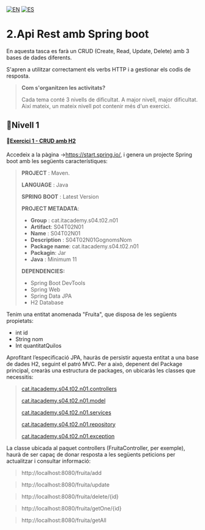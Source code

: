 [![EN](https://img.shields.io/badge/EN-blue.svg?logo=googletranslate&logoColor=white)](https://github.com/ariamdev/IT-ACADEMY-SPRINT-4/blob/main/Tasca%20S4.02%20Api%20Rest%20amb%20Spring%20boot/Lvl%201/README.md)
[![ES](https://img.shields.io/badge/ES-red.svg?logo=googletranslate&logoColor=white)](https://github.com/ariamdev/IT-ACADEMY-SPRINT-4/blob/main/Tasca%20S4.02%20Api%20Rest%20amb%20Spring%20boot/Lvl%201/README.es.md)

2.Api Rest amb Spring boot
=

En aquesta tasca es farà un CRUD (Create, Read, Update, Delete) amb 3 bases de dades diferents.

S'apren a utilitzar correctament els verbs HTTP i a gestionar els codis de resposta.

>**Com s'organitzen les activitats?**
>
>Cada tema conté 3 nivells de dificultat. A major nivell, major dificultat. Així mateix, un mateix nivell pot contenir més d'un exercici.

🌟Nivell 1
-

#### 📍[Exercici 1 - CRUD amb H2](https://github.com/ariamdev/IT-ACADEMY-SPRINT-4/tree/main/Tasca%20S4.02%20Api%20Rest%20amb%20Spring%20boot/Lvl%201/S04T02N01/src/main/java/cat/itacademy/s04/t02/n01)

Accedeix a la pàgina ->https://start.spring.io/, i genera un projecte Spring boot amb les següents característiques:

>**PROJECT** : Maven.
>
> **LANGUAGE** : Java
>
> **SPRING BOOT** : Latest Version
>
> **PROJECT METADATA**:
>
>- **Group** : cat.itacademy.s04.t02.n01
>- **Artifact**: S04T02N01
>- **Name** : S04T02N01
>- **Description** : S04T02N01GognomsNom
>- **Package name**: cat.itacademy.s04.t02.n01
>- **Packagin**: Jar
>- **Java** : Minimum 11
>
>**DEPENDENCIES:**
> - Spring Boot DevTools 
> - Spring Web
> - Spring Data JPA
> - H2 Database

Tenim una entitat anomenada "Fruita", que disposa de les següents propietats:

- int id
- String nom
- Int quantitatQuilos

Aprofitant l’especificació JPA, hauràs de persistir aquesta entitat a una base de dades H2, seguint el patró MVC.
Per a això, depenent del Package principal, crearàs una estructura de packages, on ubicaràs les classes que necessitis:

>[cat.itacademy.s04.t02.n01.controllers](https://github.com/ariamdev/IT-ACADEMY-SPRINT-4/tree/main/Tasca%20S4.02%20Api%20Rest%20amb%20Spring%20boot/Lvl%201/S04T02N01/src/main/java/cat/itacademy/s04/t02/n01/controller)
>
>[cat.itacademy.s04.t02.n01.model](https://github.com/ariamdev/IT-ACADEMY-SPRINT-4/tree/main/Tasca%20S4.02%20Api%20Rest%20amb%20Spring%20boot/Lvl%201/S04T02N01/src/main/java/cat/itacademy/s04/t02/n01/model)
>
>[cat.itacademy.s04.t02.n01.services](https://github.com/ariamdev/IT-ACADEMY-SPRINT-4/tree/main/Tasca%20S4.02%20Api%20Rest%20amb%20Spring%20boot/Lvl%201/S04T02N01/src/main/java/cat/itacademy/s04/t02/n01/service)
>
>[cat.itacademy.s04.t02.n01.repository](https://github.com/ariamdev/IT-ACADEMY-SPRINT-4/tree/main/Tasca%20S4.02%20Api%20Rest%20amb%20Spring%20boot/Lvl%201/S04T02N01/src/main/java/cat/itacademy/s04/t02/n01/repository)
>
>[cat.itacademy.s04.t02.n01.exception](https://github.com/ariamdev/IT-ACADEMY-SPRINT-4/tree/main/Tasca%20S4.02%20Api%20Rest%20amb%20Spring%20boot/Lvl%201/S04T02N01/src/main/java/cat/itacademy/s04/t02/n01/exception)


La classe ubicada al paquet controllers (FruitaController, per exemple),
haurà de ser capaç de donar resposta a les següents peticions per actualitzar i consultar informació:

>http://localhost:8080/fruita/add

>http://localhost:8080/fruita/update

>http://localhost:8080/fruita/delete/{id}

>http://localhost:8080/fruita/getOne/{id}

>http://localhost:8080/fruita/getAll
